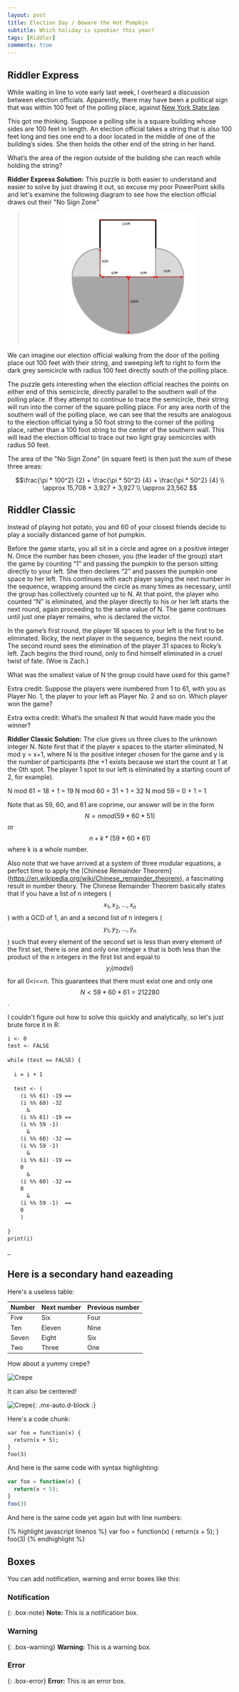 ```yaml
---
layout: post
title: Election Day / Beware the Hot Pumpkin
subtitle: Which holiday is spookier this year?
tags: [Riddler]
comments: true
---
```


## Riddler Express

While waiting in line to vote early last week, I overheard a discussion between election officials. Apparently, there may have been a political sign that was within 100 feet of the polling place, against [New York State law](https://www.nysenate.gov/legislation/laws/EDN/2031-A).

This got me thinking. Suppose a polling site is a square building whose sides are 100 feet in length. An election official takes a string that is also 100 feet long and ties one end to a door located in the middle of one of the building’s sides. She then holds the other end of the string in her hand.

What’s the area of the region outside of the building she can reach while holding the string?
 
**Riddler Express Solution:**
This puzzle is both easier to understand and easier to solve by just drawing it out, so excuse my poor PowerPoint skills and let's examine the following diagram to see how the election official draws out their "No Sign Zone"

><center><img src="/images/RiddlerVotingCircle.jpg" alt="No Sign Zone" style="width: 300px"/></center>

We can imagine our election official walking from the door of the polling place out 100 feet with their string, and sweeping left to right to form the dark grey semicircle with radius 100 feet directly south of the polling place.

The puzzle gets interesting when the election official reaches the points on either end of this semicircle, directly parallel to the southern wall of the polling place. If they attempt to continue to trace the semicircle, their string will run into the corner of the square polling place. For any area north of the southern wall of the polling place, we can see that the results are analogous to the election official tying a 50 foot string to the corner of the polling place, rather than a 100 foot string to the center of the southern wall. This will lead the election official to trace out two light gray semicircles with radius 50 feet.

The area of the "No Sign Zone" (in square feet) is then just the sum of these three areas:

$$\frac{\pi * 100^2} {2} + \frac{\pi * 50^2} {4} + \frac{\pi * 50^2} {4} \\
\approx 15,708 + 3,927 + 3,927 \\
\approx 23,562  $$


## Riddler Classic
Instead of playing hot potato, you and 60 of your closest friends decide to play a socially distanced game of hot pumpkin.

Before the game starts, you all sit in a circle and agree on a positive integer N. Once the number has been chosen, you (the leader of the group) start the game by counting “1” and passing the pumpkin to the person sitting directly to your left. She then declares “2” and passes the pumpkin one space to her left. This continues with each player saying the next number in the sequence, wrapping around the circle as many times as necessary, until the group has collectively counted up to N. At that point, the player who counted “N” is eliminated, and the player directly to his or her left starts the next round, again proceeding to the same value of N. The game continues until just one player remains, who is declared the victor.

In the game’s first round, the player 18 spaces to your left is the first to be eliminated. Ricky, the next player in the sequence, begins the next round. The second round sees the elimination of the player 31 spaces to Ricky’s left. Zach begins the third round, only to find himself eliminated in a cruel twist of fate. (Woe is Zach.)

What was the smallest value of N the group could have used for this game?

Extra credit: Suppose the players were numbered from 1 to 61, with you as Player No. 1, the player to your left as Player No. 2 and so on. Which player won the game?

Extra extra credit: What’s the smallest N that would have made you the winner?

**Riddler Classic Solution:**
The clue gives us three clues to the unknown integer N. Note first that if the player x spaces to the starter eliminated, N mod y = x+1, where N is the positive integer chosen for the game and y is the number of participants (the +1 exists because we start the count at 1 at the 0th spot. The player 1 spot to our left is eliminated by a starting count of 2, for example).

N mod 61 = 18 + 1 = 19
N mod 60 = 31 + 1 = 32
N mod 59 = 0 + 1 = 1

Note that as 59, 60, and 61 are coprime, our answer will be in the form $$ N = n mod(59*60*51) $$ or $$ n + k*(59*60*61)$$ where k is a whole number.

Also note that we have arrived at a system of three modular equations, a perfect time to apply the [Chinese Remainder Theorem] (https://en.wikipedia.org/wiki/Chinese_remainder_theorem), a fascinating result in number theory. The Chinese Remainder Theorem basically states that if you have a list of n integers ($$x_{1}, x_{2}, ..., x_{n}$$) with a GCD of 1, an and a second list of n integers ($$y_{1}, y_{2}, ..., y_{n}$$) such that every element of the second set is less than every element of the first set, there is one and only one integer x that is both less than the product of the n integers in the first list and equal to $$y_{i}(mod x{i})$$ for all 0<i<=n. This guarantees that there must exist one and only one $$ N < 59*60*61 = 212280 $$.

I couldn't figure out how to solve this quickly and analytically, so let's just brute force it in R:
```{r}
i <- 0
test <- FALSE

while (test == FALSE) {
  
  i = i + 1
  
  test <- (
    (i %% 61) -19 ==
    (i %% 60) -32
      &
    (i %% 61) -19 ==
    (i %% 59 -1) 
      &
    (i %% 60) -32 ==
    (i %% 59 -1)  
      &
    (i %% 61) -19 ==
    0
      &
    (i %% 60) -32 ==
    0
      &
    (i %% 59 -1)  ==
    0
    )

}
print(i)
```



_
## Here is a secondary hand eazeading

Here's a useless table:

| Number | Next number | Previous number |
| :------ |:--- | :--- |
| Five | Six | Four |
| Ten | Eleven | Nine |
| Seven | Eight | Six |
| Two | Three | One |


How about a yummy crepe?

![Crepe](https://s3-media3.fl.yelpcdn.com/bphoto/cQ1Yoa75m2yUFFbY2xwuqw/348s.jpg)

It can also be centered!

![Crepe](https://s3-media3.fl.yelpcdn.com/bphoto/cQ1Yoa75m2yUFFbY2xwuqw/348s.jpg){: .mx-auto.d-block :}

Here's a code chunk:

~~~
var foo = function(x) {
  return(x + 5);
}
foo(3)
~~~

And here is the same code with syntax highlighting:

```javascript
var foo = function(x) {
  return(x + 5);
}
foo(3)
```

And here is the same code yet again but with line numbers:

{% highlight javascript linenos %}
var foo = function(x) {
  return(x + 5);
}
foo(3)
{% endhighlight %}

## Boxes
You can add notification, warning and error boxes like this:

### Notification

{: .box-note}
**Note:** This is a notification box.

### Warning

{: .box-warning}
**Warning:** This is a warning box.

### Error

{: .box-error}
**Error:** This is an error box.
